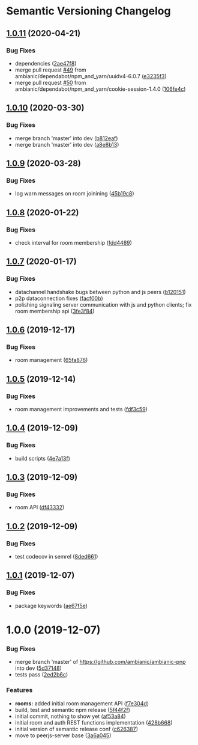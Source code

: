 # Semantic Versioning Changelog

## [1.0.11](https://github.com/ambianic/ambianic-pnp/compare/v1.0.10...v1.0.11) (2020-04-21)


### Bug Fixes

* dependencies ([2ae47f8](https://github.com/ambianic/ambianic-pnp/commit/2ae47f8d96dea417d33eb7b5646ab443826b8f30))
* merge pull request [#49](https://github.com/ambianic/ambianic-pnp/issues/49) from ambianic/dependabot/npm_and_yarn/uuidv4-6.0.7 ([e3235f3](https://github.com/ambianic/ambianic-pnp/commit/e3235f3d8a60d3f7a0a3478eb3dd49136940890a))
* merge pull request [#50](https://github.com/ambianic/ambianic-pnp/issues/50) from ambianic/dependabot/npm_and_yarn/cookie-session-1.4.0 ([106fe4c](https://github.com/ambianic/ambianic-pnp/commit/106fe4cb0e9e2bb0f36b2eaeac789bef23c41475))

## [1.0.10](https://github.com/ambianic/ambianic-pnp/compare/v1.0.9...v1.0.10) (2020-03-30)


### Bug Fixes

* merge branch 'master' into dev ([b812eaf](https://github.com/ambianic/ambianic-pnp/commit/b812eaf))
* merge branch 'master' into dev ([a8e8b13](https://github.com/ambianic/ambianic-pnp/commit/a8e8b13))

## [1.0.9](https://github.com/ambianic/ambianic-pnp/compare/v1.0.8...v1.0.9) (2020-03-28)


### Bug Fixes

* log warn messages on room joinining ([45b19c8](https://github.com/ambianic/ambianic-pnp/commit/45b19c8))

## [1.0.8](https://github.com/ambianic/ambianic-pnp/compare/v1.0.7...v1.0.8) (2020-01-22)


### Bug Fixes

* check interval for room membership ([fdd4489](https://github.com/ambianic/ambianic-pnp/commit/fdd4489))

## [1.0.7](https://github.com/ambianic/ambianic-pnp/compare/v1.0.6...v1.0.7) (2020-01-17)


### Bug Fixes

* datachannel handshake bugs between python and js peers ([b120151](https://github.com/ambianic/ambianic-pnp/commit/b120151))
* p2p dataconnection fixes ([facf00b](https://github.com/ambianic/ambianic-pnp/commit/facf00b))
* polishing signaling server communication with js and python clients; fix room membership api ([3fe3f84](https://github.com/ambianic/ambianic-pnp/commit/3fe3f84))

## [1.0.6](https://github.com/ambianic/ambianic-pnp/compare/v1.0.5...v1.0.6) (2019-12-17)


### Bug Fixes

* room management ([65fa876](https://github.com/ambianic/ambianic-pnp/commit/65fa876))

## [1.0.5](https://github.com/ambianic/ambianic-pnp/compare/v1.0.4...v1.0.5) (2019-12-14)


### Bug Fixes

* room management improvements and tests ([fdf3c59](https://github.com/ambianic/ambianic-pnp/commit/fdf3c59))

## [1.0.4](https://github.com/ambianic/ambianic-pnp/compare/v1.0.3...v1.0.4) (2019-12-09)


### Bug Fixes

* build scripts ([4e7a13f](https://github.com/ambianic/ambianic-pnp/commit/4e7a13f))

## [1.0.3](https://github.com/ambianic/ambianic-pnp/compare/v1.0.2...v1.0.3) (2019-12-09)


### Bug Fixes

* room API ([df43332](https://github.com/ambianic/ambianic-pnp/commit/df43332))

## [1.0.2](https://github.com/ambianic/ambianic-pnp/compare/v1.0.1...v1.0.2) (2019-12-09)


### Bug Fixes

* test codecov in semrel ([8ded661](https://github.com/ambianic/ambianic-pnp/commit/8ded661))

## [1.0.1](https://github.com/ambianic/ambianic-pnp/compare/v1.0.0...v1.0.1) (2019-12-07)


### Bug Fixes

* package keywords ([ae67f5e](https://github.com/ambianic/ambianic-pnp/commit/ae67f5e))

# 1.0.0 (2019-12-07)


### Bug Fixes

* merge branch 'master' of https://github.com/ambianic/ambianic-pnp into dev ([5d37148](https://github.com/ambianic/ambianic-pnp/commit/5d37148))
* tests pass ([2ed2b6c](https://github.com/ambianic/ambianic-pnp/commit/2ed2b6c))


### Features

* **rooms:** added initial room management API ([f7e304d](https://github.com/ambianic/ambianic-pnp/commit/f7e304d))
* build, test and semantic npm release ([5f44f2f](https://github.com/ambianic/ambianic-pnp/commit/5f44f2f))
* initial commit, nothing to show yet ([af53a84](https://github.com/ambianic/ambianic-pnp/commit/af53a84))
* initial room and auth REST functions implementation ([428b668](https://github.com/ambianic/ambianic-pnp/commit/428b668))
* initial version of semantic release conf ([c626387](https://github.com/ambianic/ambianic-pnp/commit/c626387))
* move to peerjs-server base ([3a6a045](https://github.com/ambianic/ambianic-pnp/commit/3a6a045))
